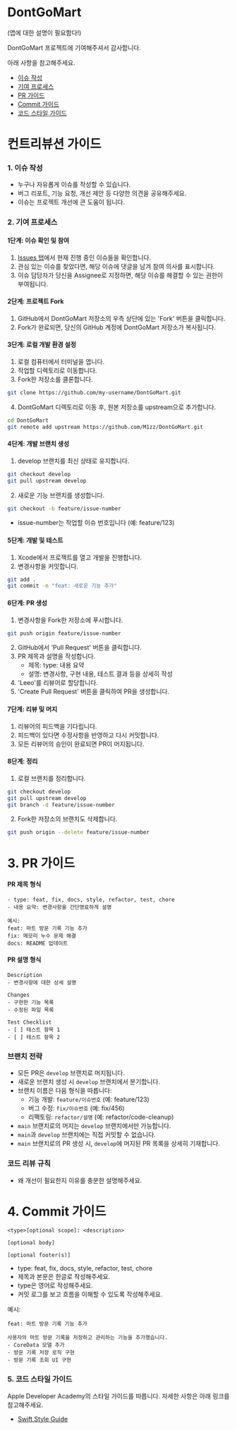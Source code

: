 # DontGoMart

(앱에 대한 설명이 필요함다!)

DontGoMart 프로젝트에 기여해주셔서 감사합니다.

아래 사항을 참고해주세요.

- [이슈 작성](#1-이슈-작성)
- [기여 프로세스](#2-기여-프로세스)
- [PR 가이드](#3-pr-가이드)
- [Commit 가이드](#4-commit-가이드)
- [코드 스타일 가이드](#5-코드-스타일-가이드)

# 컨트리뷰션 가이드

### 1. 이슈 작성

- 누구나 자유롭게 이슈를 작성할 수 있습니다.
- 버그 리포트, 기능 요청, 개선 제안 등 다양한 의견을 공유해주세요.
- 이슈는 프로젝트 개선에 큰 도움이 됩니다.

### 2. 기여 프로세스

#### 1단계: 이슈 확인 및 참여
1. [Issues 탭](https://github.com/your-username/DontGoMart/issues)에서 현재 진행 중인 이슈들을 확인합니다.
2. 관심 있는 이슈를 찾았다면, 해당 이슈에 댓글을 남겨 참여 의사를 표시합니다.
3. 이슈 담당자가 당신을 Assignee로 지정하면, 해당 이슈를 해결할 수 있는 권한이 부여됩니다.

#### 2단계: 프로젝트 Fork
1. GitHub에서 DontGoMart 저장소의 우측 상단에 있는 'Fork' 버튼을 클릭합니다.
2. Fork가 완료되면, 당신의 GitHub 계정에 DontGoMart 저장소가 복사됩니다.

#### 3단계: 로컬 개발 환경 설정
1. 로컬 컴퓨터에서 터미널을 엽니다.
2. 작업할 디렉토리로 이동합니다.
3. Fork한 저장소를 클론합니다.
```bash
git clone https://github.com/my-username/DontGoMart.git
```
4. DontGoMart 디렉토리로 이동 후, 원본 저장소를 upstream으로 추가합니다.
```bash
cd DontGoMart
git remote add upstream https://github.com/M1zz/DontGoMart.git
```

#### 4단계: 개발 브랜치 생성
1. develop 브랜치를 최신 상태로 유지합니다.
```bash
git checkout develop
git pull upstream develop
```
2. 새로운 기능 브랜치를 생성합니다.
```bash
git checkout -b feature/issue-number
```
   - issue-number는 작업할 이슈 번호입니다 (예: feature/123)

#### 5단계: 개발 및 테스트
1. Xcode에서 프로젝트를 열고 개발을 진행합니다.
2. 변경사항을 커밋합니다.
```bash
git add .
git commit -m "feat: 새로운 기능 추가"
```

#### 6단계: PR 생성
1. 변경사항을 Fork한 저장소에 푸시합니다.
```bash
git push origin feature/issue-number
```
2. GitHub에서 'Pull Request' 버튼을 클릭합니다.
3. PR 제목과 설명을 작성합니다.
   - 제목: type: 내용 요약
   - 설명: 변경사항, 구현 내용, 테스트 결과 등을 상세히 작성
4. 'Leeo'를 리뷰어로 할당합니다.
5. 'Create Pull Request' 버튼을 클릭하여 PR을 생성합니다.

#### 7단계: 리뷰 및 머지
1. 리뷰어의 피드백을 기다립니다.
2. 피드백이 있다면 수정사항을 반영하고 다시 커밋합니다.
3. 모든 리뷰어의 승인이 완료되면 PR이 머지됩니다.

#### 8단계: 정리
1. 로컬 브랜치를 정리합니다.
```bash
git checkout develop
git pull upstream develop
git branch -d feature/issue-number
```
2. Fork한 저장소의 브랜치도 삭제합니다.
```bash
git push origin --delete feature/issue-number
```

# 3. PR 가이드

#### PR 제목 형식
```
- type: feat, fix, docs, style, refactor, test, chore
- 내용 요약: 변경사항을 간단명료하게 설명

예시:
feat: 마트 방문 기록 기능 추가
fix: 메모리 누수 문제 해결
docs: README 업데이트
```
#### PR 설명 형식
```
Description
- 변경사항에 대한 상세 설명

Changes
- 구현한 기능 목록
- 수정된 파일 목록

Test Checklist
- [ ] 테스트 항목 1
- [ ] 테스트 항목 2
```
### 브랜치 전략
- 모든 PR은 `develop` 브랜치로 머지됩니다.
- 새로운 브랜치 생성 시 `develop` 브랜치에서 분기합니다.
- 브랜치 이름은 다음 형식을 따릅니다:
   - 기능 개발: `feature/이슈번호` (예: feature/123)
   - 버그 수정: `fix/이슈번호` (예: fix/456)
   - 리팩토링: `refactor/설명` (예: refactor/code-cleanup)
- `main` 브랜치로의 머지는 `develop` 브랜치에서만 가능합니다.
- `main`과 `develop` 브랜치에는 직접 커밋할 수 없습니다.
- `main` 브랜치로의 PR 생성 시, `develop`에 머지된 PR 목록을 상세히 기재합니다.

### 코드 리뷰 규칙
- 왜 개선이 필요한지 이유를 충분한 설명해주세요.

# 4. Commit 가이드

```
<type>[optional scope]: <description>

[optional body]

[optional footer(s)]
```

- type: feat, fix, docs, style, refactor, test, chore
- 제목과 본문은 한글로 작성해주세요.
- type은 영어로 작성해주세요.
- 커밋 로그를 보고 흐름을 이해할 수 있도록 작성해주세요.

예시:
```
feat: 마트 방문 기록 기능 추가

사용자의 마트 방문 기록을 저장하고 관리하는 기능을 추가했습니다.
- CoreData 모델 추가
- 방문 기록 저장 로직 구현
- 방문 기록 조회 UI 구현
```

### 5. 코드 스타일 가이드
Apple Developer Academy의 스타일 가이드를 따릅니다. 자세한 사항은 아래 링크를 참고해주세요.
- [Swift Style Guide](https://github.com/DeveloperAcademy-POSTECH/swift-style-guide)